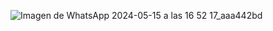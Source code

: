 ![Imagen de WhatsApp 2024-05-15 a las 16 52 17_aaa442bd](https://github.com/DeiverGamboa04/andradeAPI/assets/135407018/3b115917-81c4-499b-b2ca-010273759cc2)
